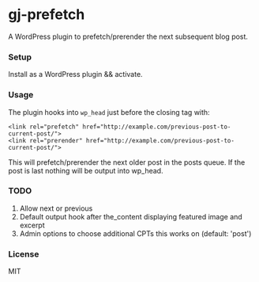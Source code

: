 gj-prefetch
===========

A WordPress plugin to prefetch/prerender the next subsequent blog post.

### Setup

Install as a WordPress plugin && activate.

### Usage

The plugin hooks into `wp_head` just before the closing </head> tag with:

```
<link rel="prefetch" href="http://example.com/previous-post-to-current-post/">
<link rel="prerender" href="http://example.com/previous-post-to-current-post/">
```

This will prefetch/prerender the next older post in the posts queue. If the post is last nothing will be output into wp_head.

### TODO

1) Allow next or previous  
2) Default output hook after the_content displaying featured image and excerpt  
3) Admin options to choose additional CPTs this works on (default: 'post')  

### License

MIT
